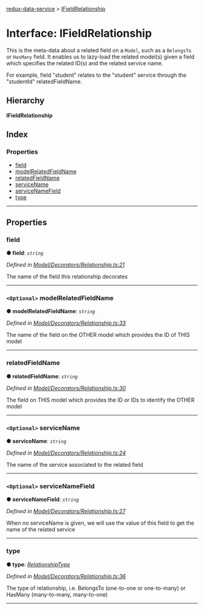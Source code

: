 [redux-data-service](../README.md) > [IFieldRelationship](../interfaces/ifieldrelationship.md)

# Interface: IFieldRelationship

This is the meta-data about a related field on a `Model`, such as a `BelongsTo` or `HasMany` field. It enables us to lazy-load the related model(s) given a field which specifies the related ID(s) and the related service name.

For example, field "student" relates to the "student" service through the "studentId" relatedFieldName.

## Hierarchy

**IFieldRelationship**

## Index

### Properties

* [field](ifieldrelationship.md#field)
* [modelRelatedFieldName](ifieldrelationship.md#modelrelatedfieldname)
* [relatedFieldName](ifieldrelationship.md#relatedfieldname)
* [serviceName](ifieldrelationship.md#servicename)
* [serviceNameField](ifieldrelationship.md#servicenamefield)
* [type](ifieldrelationship.md#type)

---

## Properties

<a id="field"></a>

###  field

**● field**: *`string`*

*Defined in [Model/Decorators/Relationship.ts:21](https://github.com/Rediker-Software/redux-data-service/blob/ebcded6/src/Model/Decorators/Relationship.ts#L21)*

The name of the field this relationship decorates

___
<a id="modelrelatedfieldname"></a>

### `<Optional>` modelRelatedFieldName

**● modelRelatedFieldName**: *`string`*

*Defined in [Model/Decorators/Relationship.ts:33](https://github.com/Rediker-Software/redux-data-service/blob/ebcded6/src/Model/Decorators/Relationship.ts#L33)*

The name of the field on the OTHER model which provides the ID of THIS model

___
<a id="relatedfieldname"></a>

###  relatedFieldName

**● relatedFieldName**: *`string`*

*Defined in [Model/Decorators/Relationship.ts:30](https://github.com/Rediker-Software/redux-data-service/blob/ebcded6/src/Model/Decorators/Relationship.ts#L30)*

The field on THIS model which provides the ID or IDs to identify the OTHER model

___
<a id="servicename"></a>

### `<Optional>` serviceName

**● serviceName**: *`string`*

*Defined in [Model/Decorators/Relationship.ts:24](https://github.com/Rediker-Software/redux-data-service/blob/ebcded6/src/Model/Decorators/Relationship.ts#L24)*

The name of the service associated to the related field

___
<a id="servicenamefield"></a>

### `<Optional>` serviceNameField

**● serviceNameField**: *`string`*

*Defined in [Model/Decorators/Relationship.ts:27](https://github.com/Rediker-Software/redux-data-service/blob/ebcded6/src/Model/Decorators/Relationship.ts#L27)*

When no serviceName is given, we will use the value of this field to get the name of the related service

___
<a id="type"></a>

###  type

**● type**: *[RelationshipType](../enums/relationshiptype.md)*

*Defined in [Model/Decorators/Relationship.ts:36](https://github.com/Rediker-Software/redux-data-service/blob/ebcded6/src/Model/Decorators/Relationship.ts#L36)*

The type of relationship, i.e. BelongsTo (one-to-one or one-to-many) or HasMany (many-to-many, many-to-one)

___

